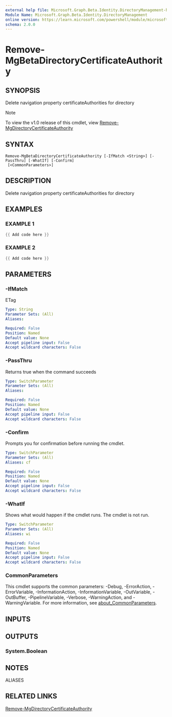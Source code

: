 ```yaml
---
external help file: Microsoft.Graph.Beta.Identity.DirectoryManagement-help.xml
Module Name: Microsoft.Graph.Beta.Identity.DirectoryManagement
online version: https://learn.microsoft.com/powershell/module/microsoft.graph.beta.identity.directorymanagement/remove-mgbetadirectorycertificateauthority
schema: 2.0.0
---
```


# Remove-MgBetaDirectoryCertificateAuthority

## SYNOPSIS
Delete navigation property certificateAuthorities for directory

> [!NOTE]
> To view the v1.0 release of this cmdlet, view [Remove-MgDirectoryCertificateAuthority](/powershell/module/Microsoft.Graph.Identity.DirectoryManagement/Remove-MgDirectoryCertificateAuthority?view=graph-powershell-v1.0)

## SYNTAX

```
Remove-MgBetaDirectoryCertificateAuthority [-IfMatch <String>] [-PassThru] [-WhatIf] [-Confirm]
 [<CommonParameters>]
```

## DESCRIPTION
Delete navigation property certificateAuthorities for directory

## EXAMPLES

### EXAMPLE 1
```powershell
{{ Add code here }}
```

### EXAMPLE 2
```powershell
{{ Add code here }}
```

## PARAMETERS

### -IfMatch
ETag

```yaml
Type: String
Parameter Sets: (All)
Aliases:

Required: False
Position: Named
Default value: None
Accept pipeline input: False
Accept wildcard characters: False
```

### -PassThru
Returns true when the command succeeds

```yaml
Type: SwitchParameter
Parameter Sets: (All)
Aliases:

Required: False
Position: Named
Default value: None
Accept pipeline input: False
Accept wildcard characters: False
```

### -Confirm
Prompts you for confirmation before running the cmdlet.

```yaml
Type: SwitchParameter
Parameter Sets: (All)
Aliases: cf

Required: False
Position: Named
Default value: None
Accept pipeline input: False
Accept wildcard characters: False
```

### -WhatIf
Shows what would happen if the cmdlet runs.
The cmdlet is not run.

```yaml
Type: SwitchParameter
Parameter Sets: (All)
Aliases: wi

Required: False
Position: Named
Default value: None
Accept pipeline input: False
Accept wildcard characters: False
```

### CommonParameters
This cmdlet supports the common parameters: -Debug, -ErrorAction, -ErrorVariable, -InformationAction, -InformationVariable, -OutVariable, -OutBuffer, -PipelineVariable, -Verbose, -WarningAction, and -WarningVariable. For more information, see [about_CommonParameters](http://go.microsoft.com/fwlink/?LinkID=113216).

## INPUTS

## OUTPUTS

### System.Boolean
## NOTES

ALIASES

## RELATED LINKS
[Remove-MgDirectoryCertificateAuthority](/powershell/module/Microsoft.Graph.Identity.DirectoryManagement/Remove-MgDirectoryCertificateAuthority?view=graph-powershell-v1.0)
